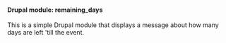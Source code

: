 #### Drupal module: remaining_days
This is a simple Drupal module that displays a message about how many days are left 'till the event.